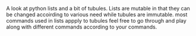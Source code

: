 A look at python lists and a bit of tubules. Lists are mutable in that they can be changed accoirding to various need while tubules are immutable.
most commands used in lists appply to tubules
feel free to go through and play along with different commands according to your commands.
